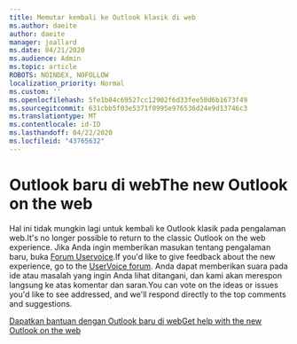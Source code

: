 ```yaml
---
title: Memutar kembali ke Outlook klasik di web
ms.author: daeite
author: daeite
manager: joallard
ms.date: 04/21/2020
ms.audience: Admin
ms.topic: article
ROBOTS: NOINDEX, NOFOLLOW
localization_priority: Normal
ms.custom: ''
ms.openlocfilehash: 5fe1b04c69527cc12902f6d33fee50d6b1673f49
ms.sourcegitcommit: 631cbb5f03e5371f0995e976536d24e9d13746c3
ms.translationtype: MT
ms.contentlocale: id-ID
ms.lasthandoff: 04/22/2020
ms.locfileid: "43765632"
---
```

# <a name="the-new-outlook-on-the-web"></a><span data-ttu-id="4da64-102">Outlook baru di web</span><span class="sxs-lookup"><span data-stu-id="4da64-102">The new Outlook on the web</span></span>

<span data-ttu-id="4da64-103">Hal ini tidak mungkin lagi untuk kembali ke Outlook klasik pada pengalaman web.</span><span class="sxs-lookup"><span data-stu-id="4da64-103">It's no longer possible to return to the classic Outlook on the web experience.</span></span> <span data-ttu-id="4da64-104">Jika Anda ingin memberikan masukan tentang pengalaman baru, buka [Forum Uservoice](https://go.microsoft.com/fwlink/?linkid=2103182).</span><span class="sxs-lookup"><span data-stu-id="4da64-104">If you'd like to give feedback about the new experience, go to the [UserVoice forum](https://go.microsoft.com/fwlink/?linkid=2103182).</span></span> <span data-ttu-id="4da64-105">Anda dapat memberikan suara pada ide atau masalah yang ingin Anda lihat ditangani, dan kami akan merespon langsung ke atas komentar dan saran.</span><span class="sxs-lookup"><span data-stu-id="4da64-105">You can vote on the ideas or issues you'd like to see addressed, and we'll respond directly to the top comments and suggestions.</span></span>

[<span data-ttu-id="4da64-106">Dapatkan bantuan dengan Outlook baru di web</span><span class="sxs-lookup"><span data-stu-id="4da64-106">Get help with the new Outlook on the web</span></span>](https://support.office.com/article/017014cd-2ad0-41ab-8473-6bd8c349d4f8)